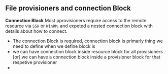 ## File provisioners and connection Block
**Connection Block** Most pprovisioners require access to the remote resource via `SSH` or `WinRM`, and expeted a nested connection block with details about how to connect. 

- The connection Block is required, connection block is primarly thing we need to define when we define block is 
- we can have connection block inside resource block for all provisioners [or] we can have a connection block inside a provisioner block for that respetive provisioner 
- 